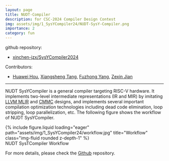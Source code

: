 ```yaml
---
layout: page
title: NUDT-Compiler
description: for CSC-2024 Compiler Design Contest
img: assets/img/1_SysYCompiler24/NUDT-SysY-Compiler.png
importance: 2
category: fun
---
```


github repository:
- <a href="https://github.com/xinchen-jzx/SysYCompiler2024">xinchen-jzx/SysYCompiler2024</a>

Contributors:
- <a href="https://houhuawei23.github.io/">Huawei Hou</a>, <a href="https://github.com/TernaryExplorer">Xiangsheng Tang</a>, <a href="https://gitee.com/westme10n">Fuzhong Yang</a>, <a href="https://xinchen-jzx.github.io/">Zexin Jian</a>

---

NUDT SysYCompiler is a general compiler targeting RISC-V hardware. It implements two-level intermediate representations (IR and MIR) by imitating <a href="https://mlir.llvm.org/">LLVM MLIR</a> and <a href="https://github.com/dtcxzyw/cmmc">CMMC</a> designs, and implements several important compilation optimization technologies including dead code elimination, loop stripping, loop parallelization, etc. The following figure shows the workflow of NUDT SysYCompiler.

<div class="row">
    <div class="col-sm mt-3 mt-md-0">
        {% include figure.liquid loading="eager" path="assets/img/1_SysYCompiler24/workflow.jpg" title="Workflow" class="img-fluid rounded z-depth-1" %}
    </div>
</div>
<div class="caption">
    NUDT SysTCompiler Workflow
</div>

For more details, please check the <a href="https://github.com/xinchen-jzx/SysYCompiler2024">Github</a> repository.